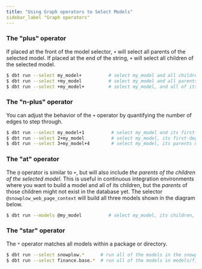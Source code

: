 ```yaml
---
title: "Using Graph operators to Select Models"
sidebar_label "Graph operators"
---
```


### The "plus" operator
If placed at the front of the model selector, `+` will select all parents of the selected model. If placed at the end of the string, `+` will select all children of the selected model.


   ```bash
  $ dbt run --select my_model+          # select my_model and all children
  $ dbt run --select +my_model          # select my_model and all parents
  $ dbt run --select +my_model+         # select my_model, and all of its parents and children
  ```


### The "n-plus" operator

You can adjust the behavior of the `+` operator by quantifying the number of edges
to step through.


  ```bash
  $ dbt run --select my_model+1          # select my_model and its first-degree children
  $ dbt run --select 2+my_model          # select my_model, its first-degree parents, and its second-degree parents ("grandparents")
  $ dbt run --select 3+my_model+4        # select my_model, its parents up to the 3rd degree, and its children down to the 4th degree
  ```


### The "at" operator
The `@` operator is similar to `+`, but will also include _the parents of the children of the selected model_. This is useful in continuous integration environments where you want to build a model and all of its children, but the _parents_ of those children might not exist in the database yet. The selector `@snowplow_web_page_context` will build all three models shown in the diagram below.

<Lightbox src="/img/docs/running-a-dbt-project/command-line-interface/1643e30-Screen_Shot_2019-03-11_at_7.18.20_PM.png" title="@snowplow_web_page_context will select all of the models shown here"/>

```bash
$ dbt run --models @my_model          # select my_model, its children, and the parents of its children
```

### The "star" operator
The `*` operator matches all models within a package or directory.


  ```bash
  $ dbt run --select snowplow.*      # run all of the models in the snowplow package
  $ dbt run --select finance.base.*  # run all of the models in models/finance/base
  ```
